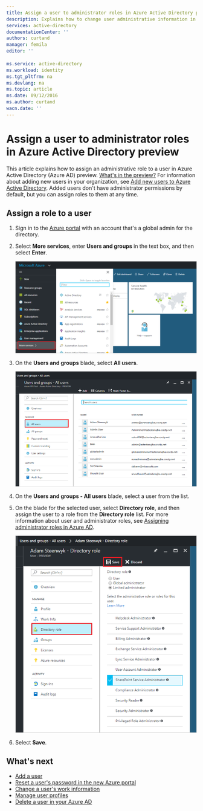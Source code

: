 ```yaml
---
title: Assign a user to administrator roles in Azure Active Directory preview | Azure
description: Explains how to change user administrative information in Azure Active Directory
services: active-directory
documentationCenter: ''
authors: curtand
manager: femila
editor: ''

ms.service: active-directory
ms.workload: identity
ms.tgt_pltfrm: na
ms.devlang: na
ms.topic: article
ms.date: 09/12/2016
ms.author: curtand
wacn.date: ''
---
```


# Assign a user to administrator roles in Azure Active Directory preview

This article explains how to assign an administrative role to a user in Azure Active Directory (Azure AD) preview. [What's in the preview?](./active-directory-preview-explainer.md) For information about adding new users in your organization, see [Add new users to Azure Active Directory](./active-directory-users-create-azure-portal.md). Added users don't have administrator permissions by default, but you can assign roles to them at any time.

## Assign a role to a user

1.  Sign in to the [Azure portal](https://portal.azure.cn) with an account that's a global admin for the directory.

2.  Select **More services**, enter **Users and groups** in the text box, and then select **Enter**.

    ![Opening user management](./media/active-directory-users-assign-role-azure-portal/create-users-user-management.png)

3.  On the **Users and groups** blade, select **All users**.

    ![Opening the All users blade](./media/active-directory-users-assign-role-azure-portal/create-users-open-users-blade.png)

4. On the **Users and groups - All users** blade, select a user from the list.

5. On the blade for the selected user, select **Directory role**, and then assign the user to a role from the **Directory role** list. For more information about user and administrator roles, see [Assigning administrator roles in Azure AD](./active-directory-assign-admin-roles.md).

      ![Assigning a user to a role](./media/active-directory-users-assign-role-azure-portal/create-users-assign-role.png)

6. Select **Save**.

## What's next

- [Add a user](./active-directory-users-create-azure-portal.md)
- [Reset a user's password in the new Azure portal](./active-directory-users-reset-password-azure-portal.md)
- [Change a user's work information](./active-directory-users-work-info-azure-portal.md)
- [Manage user profiles](./active-directory-users-profile-azure-portal.md)
- [Delete a user in your Azure AD](./active-directory-users-delete-user-azure-portal.md)